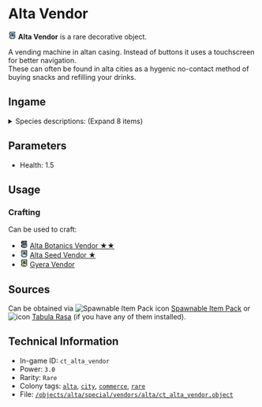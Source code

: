 # Alta Vendor

<img src="https://raw.githubusercontent.com/Ceterai/Enternia/main/objects/alta/special/vendors/alta/icon.png" alt="Alta Vendor icon" loading="lazy" height="16px" width="auto" /> **Alta Vendor** is a rare decorative object.

A vending machine in altan casing. Instead of buttons it uses a touchscreen for better navigation.  
These can often be found in alta cities as a hygenic no-contact method of buying snacks and refilling your drinks.

## Ingame

<details markdown="1"><summary>Species descriptions: (Expand 8 items)</summary>

- Alta: Oa, a vendor! I can get some drinks and snacks here~
- Apex: This vending machine sells drinks and snacks.
- Avian: You can buy energising drinks from this machine.
- Floran: Energy drinksss help Floran ssstudy for exams!
- Glitch: Disappointed. These energy drinks do little for Glitch.
- Human: Oh man. I've drunk way too many of these energy drinks.
- Hylotl: A vending machine for purchasing sugary drinks and snacks.
- Novakid: These energy drinks can keep you up all night. Crazy, I tell ye.

</details>

## Parameters

- Health: 1.5

## Usage

### Crafting

Can be used to craft:

- <img src="https://raw.githubusercontent.com/Ceterai/Enternia/main/objects/alta/special/vendors/botanics/icon.png" alt="Alta Botanics Vendor ★★ icon" loading="lazy" height="16px" width="auto" /> [Alta Botanics Vendor ★★](https://ceterai.github.io/MyEnternia/Wiki/AltaBotanicsVendor)
- <img src="https://raw.githubusercontent.com/Ceterai/Enternia/main/objects/alta/special/vendors/seeds/icon.png" alt="Alta Seed Vendor ★ icon" loading="lazy" height="16px" width="auto" /> [Alta Seed Vendor ★](https://ceterai.github.io/MyEnternia/Wiki/AltaSeedVendor)
- <img src="https://raw.githubusercontent.com/Ceterai/Enternia/main/objects/alta/special/vendors/gyera/icon.png" alt="Gyera Vendor icon" loading="lazy" height="16px" width="auto" /> [Gyera Vendor](https://ceterai.github.io/MyEnternia/Wiki/GyeraVendor)

## Sources

Can be obtained via <img src="https://raw.githubusercontent.com/Silverfeelin/Starbound-SpawnableItemPack/master/interface/sip/iconSmall.png" alt="Spawnable Item Pack icon" width="18" height="14"/> [Spawnable Item Pack](https://steamcommunity.com/sharedfiles/filedetails/?id=733665104) or <img src="https://steamuserimages-a.akamaihd.net/ugc/263843960696222713/3EC9A7C005541F7D577EBCB8C5736B4EFC9973D6/" alt="icon" width="8" height="12"/> [Tabula Rasa](https://community.playstarbound.com/resources/the-tabula-rasa.3222/) (if you have any of them installed).

## Technical Information

- In-game ID: `ct_alta_vendor`
- Power: `3.0`
- Rarity: `Rare`
- Colony tags: [`alta`](https://ceterai.github.io/MyEnternia/Wiki/Tags/Alta), [`city`](https://ceterai.github.io/MyEnternia/Wiki/Tags/City), [`commerce`](https://ceterai.github.io/MyEnternia/Wiki/Tags/Commerce), [`rare`](https://ceterai.github.io/MyEnternia/Wiki/Tags/Rare)
- File: [`/objects/alta/special/vendors/alta/ct_alta_vendor.object`](https://github.com/Ceterai/Enternia/blob/main/objects/alta/special/vendors/alta/ct_alta_vendor.object)
